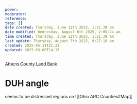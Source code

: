 ```yaml
---
power: 
moderator: 
reference: 
tags: []
date created: Thursday, June 12th 2025, 1:21:39 am
date modified: Wednesday, August 6th 2025, 2:05:24 am
time created: Thursday, June 12th 2025, 1:21:39 am
last update: Thursday, August 7th 2025, 9:27:16 pm
created: 2025-06-11T21:21
updated: 2025-08-06T14:15
---
```

[Athens County Land Bank](https://www.athenscountylandbankproperties.com/)
# DUH angle
seems to be distressed regions on ![[Ohio ARC Counties#Map]]